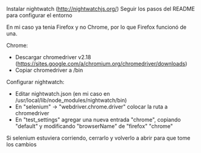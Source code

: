Instalar nightwatch (http://nightwatchjs.org/)
Seguir los pasos del README para configurar el entorno

En mi caso ya tenia Firefox y no Chrome, por lo que Firefox funcionó de una.

Chrome:
- Descargar chromedriver v2.18 (https://sites.google.com/a/chromium.org/chromedriver/downloads)
- Copiar chromedriver a /bin

Configurar nightwatch:
- Editar nightwatch.json (en mi caso en /usr/local/lib/node_modules/nightwatch/bin)
- En "selenium" -> "webdriver.chrome.driver" colocar la ruta a chromedriver
- En "test_settings" agregar una nueva entrada "chrome", copiando "default" y 
modificando "browserName" de "firefox" "chrome"

Si selenium estuviera corriendo, cerrarlo y volverlo a abrir para que tome los cambios
